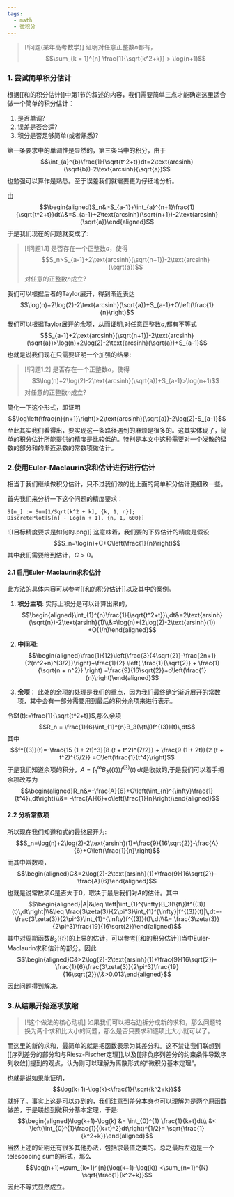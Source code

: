 ```yaml
---
tags:
  - math
  - 微积分
---
```


> [!问题(某年高考数学)]
> 证明对任意正整数$n$都有，$$\sum_{k = 1}^{n} \frac{1}{\sqrt{k^2+k}} > \log(n+1)$$

### 1. 尝试简单积分估计

根据[[和的积分估计]]中第1节的叙述的内容，我们需要简单三点才能确定这里适合做一个简单的积分估计：
1. 是否单调?
2. 误差是否合适?
3. 积分是否足够简单(或者熟悉)?

第一条要求中的单调性是显然的，第三条当中的积分，由于$$\int_{a}^{b}\frac{1}{\sqrt{t^2+t}}dt=2\text{arcsinh}(\sqrt{b})-2\text{arcsinh}(\sqrt{a})$$也勉强可以算作是熟悉。至于误差我们就需要更为仔细地分析。

由$$\begin{aligned}S_n&>S_{a-1}+\int_{a}^{n+1}\frac{1}{\sqrt{t^2+t}}dt\\&=S_{a-1}+2\text{arcsinh}(\sqrt{n+1})-2\text{arcsinh}(\sqrt{a})\end{aligned}$$于是我们现在的问题就变成了:
> [!问题1.1]
> 是否存在一个正整数$a$，使得$$S_n>S_{a-1}+2\text{arcsinh}(\sqrt{n+1})-2\text{arcsinh}(\sqrt{a})$$对任意的正整数$n$成立?

我们可以根据后者的Taylor展开，得到渐近表达$$\log(n)+2\log(2)-2\text{arcsinh}(\sqrt{a})+S_{a-1}+O\left(\frac{1}{n}\right)$$我们可以根据Taylor展开的余项，从而证明,对任意正整数$a$,都有不等式$$S_{a-1}+2\text{arcsinh}(\sqrt{n+1})-2\text{arcsinh}(\sqrt{a})>\log(n)+2\log(2)-2\text{arcsinh}(\sqrt{a})+S_{a-1}$$也就是说我们现在只需要证明一个加强的结果:

> [!问题1.2]
> 是否存在一个正整数$a$，使得$$\log(n)+2\log(2)-2\text{arcsinh}(\sqrt{a})+S_{a-1}>\log(n+1)$$对任意的正整数$n$成立?

简化一下这个形式，即证明$$\log\left(\frac{n}{n+1}\right)>2\text{arcsinh}(\sqrt{a})-2\log(2)-S_{a-1}$$
至此其实我们看得出，要实现这一条路径遇到的麻烦是很多的。这其实体现了，简单的积分估计所能提供的精度是比较低的。特别是本文中这种需要对一个发散的级数的部分和的渐近系数的常数项做估计。
### 2.使用Euler-Maclaurin求和估计进行进行估计

相当于我们继续做积分估计，只不过我们做的比上面的简单积分估计更细致一些。

首先我们来分析一下这个问题的精度要求：

```wolfram
S[n_] := Sum[1/Sqrt[k^2 + k], {k, 1, n}];
DiscretePlot[S[n] - Log[n + 1], {n, 1, 600}]
```

![[目标精度要求是如何的.png]]
这意味着，我们要的下界估计的精度是假设$$S_n=\log(n)+C+O\left(\frac{1}{n}\right)$$其中我们需要给到估计，$C>0$。

#### 2.1 启用Euler-Maclaurin求和估计
此方法的具体内容可以参考[[和的积分估计]]以及其中的案例。
1. **积分主项**:
实际上积分是可以计算出来的，$$\begin{aligned}\int_{1}^{n}\frac{1}{\sqrt{t^2+t}}\,dt&=2\text{arsinh}(\sqrt{n})-2\text{arsinh}(1)\\&=\log(n)+(2\log(2)-2\text{arsinh}(1)) +O(1/n)\end{aligned}$$
2. **中间项**:
$$\begin{aligned}\frac{1}{12}\left(\frac{3}{4\sqrt{2}}-\frac{2n+1}{2(n^2+n)^{3/2}}\right)+\frac{1}{2} \left( \frac{1}{\sqrt{2}} + \frac{1}{\sqrt{n + n^2}} \right)
=\frac{9}{16\sqrt{2}}+o\left(\frac{1}{n}\right)\end{aligned}$$

3. **余项**：
此处的余项的处理是我们的重点，因为我们最终确定渐近展开的常数项，其中会有一部分需要用到最后的积分余项来进行表示。

令$f(t):=\frac{1}{\sqrt{t^2+t}}$,那么余项$$R_n = \frac{1}{6}\int_{1}^{n}B_3(\{t\})f^{(3)}(t)\,dt$$
其中$$f^{(3)}(t)=-\frac{15 (1 + 2t)^3}{8 (t + t^2)^{7/2}} + \frac{9 (1 + 2t)}{2 (t + t^2)^{5/2}}
=O\left(\frac{1}{t^4}\right)$$
于是我们知道余项的积分，$A=\int_{1}^{\infty}B_3(\{t\})f^{(3)}(t)\,dt$是收敛的,于是我们可以着手把余项改写为$$\begin{aligned}R_n&=-\frac{A}{6}+O\left(\int_{n}^{\infty}\frac{1}{t^4}\,dt\right)\\&= -\frac{A}{6}+o\left(\frac{1}{n}\right)\end{aligned}$$
#### 2.2 分析常数项

所以现在我们知道和式的最终展开为:
$$S_n=\log(n)+2\log(2)-2\text{arsinh}(1)+\frac{9}{16\sqrt{2}}-\frac{A}{6}+O\left(\frac{1}{n}\right)$$
而其中常数项，$$\begin{aligned}C&=2\log(2)-2\text{arsinh}(1)+\frac{9}{16\sqrt{2}}-\frac{A}{6}\end{aligned}$$
也就是说常数项$C$是否大于0，取决于最后我们对$A$的估计。其中$$\begin{aligned}|A|&\leq \left|\int_{1}^{\infty}B_3(\{t\})f^{(3)}(t)\,dt\right|\\&\leq \frac{3\zeta(3)}{2\pi^3}\int_{1}^{\infty}|f^{(3)}(t)|\,dt=-\frac{3\zeta(3)}{2\pi^3}\int_{1}^{\infty}f^{(3)}(t)\,dt\\&= \frac{3\zeta(3)}{2\pi^3}\frac{19}{16\sqrt{2}}\end{aligned}$$其中对周期函数$B_3(\{t\})$的上界的估计，可以参考[[和的积分估计]]当中Euler-Maclaurin求和估计的部分。因此$$\begin{aligned}C&>2\log(2)-2\text{arsinh}(1)+\frac{9}{16\sqrt{2}}-\frac{1}{6}\frac{3\zeta(3)}{2\pi^3}\frac{19}{16\sqrt{2}}\\&>0.013\end{aligned}$$
因此问题得到解决。
### 3.从结果开始逐项放缩 

> [!这个做法的核心动机]
> 如果我们可以把右边拆分成新的求和，那么问题转换为两个求和比大小的问题，那么是否只要求和逐项比大小就可以了。

而这里的新的求和，最简单的就是把函数表示为其差分和。这不禁让我们联想到[[序列差分的部分和与Riesz-Fischer定理]],以及[[非负序列差分的约束条件导致序列收敛]]提到的观点，认为则可以理解为离散形式的“微积分基本定理”。

也就是说如果能证明，$$\log(k+1)-\log(k)<\frac{1}{\sqrt{k^2+k}}$$就好了。事实上这是可以办到的，我们注意到差分本身也可以理解为是两个原函数做差，于是联想到微积分基本定理，于是:
$$\begin{aligned}\log(k+1)-\log(k) &= \int_{0}^{1} \frac{1}{k+t}dt\\ &< \left(\int_{0}^{1}\frac{1}{(k+t)^2}dt\right)^{1/2}= \sqrt{\frac{1}{k^2+k}}\end{aligned}$$
当然上述的证明还有很多其他办法，包括求最值之类的。总之最后左边是一个telescoping sum的形式，那么$$\log(n+1)=\sum_{k=1}^{n}(\log(k+1)-\log(k)) <\sum_{n=1}^{N} \sqrt{\frac{1}{k^2+k}}$$
因此不等式显然成立。

